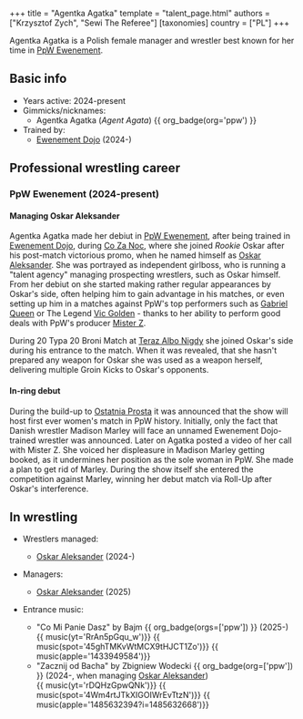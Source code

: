 +++
title = "Agentka Agatka"
template = "talent_page.html"
authors = ["Krzysztof Zych", "Sewi The Referee"]
[taxonomies]
country = ["PL"]
+++

Agentka Agatka is a Polish female manager and wrestler best known for her time in [PpW Ewenement](@/o/ppw.md).

## Basic info

* Years active: 2024-present
* Gimmicks/nicknames:
  - Agentka Agatka (_Agent Agata_) {{ org_badge(org='ppw') }}
* Trained by:
  - [Ewenement Dojo](@/o/ewenement-dojo.md) (2024-)
 
## Professional wrestling career

### PpW Ewenement (2024-present)

#### Managing Oskar Aleksander

Agentka Agatka made her debiut in [PpW Ewenement](@/o/ppw.md), after being trained in [Ewenement Dojo](@/o/ewenement-dojo.md), during [Co Za Noc](@/e/ppw/2024-10-26-ppw-co-za-noc.md), where she joined _Rookie_ Oskar after his post-match victorious promo, when he named himself as [Oskar Aleksander](@/w/oskar-aleksander.md). She was portrayed as independent girlboss, who is running a "talent agency" managing prospecting wrestlers, such as Oskar himself. From her debiut on she started making rather regular appearances by Oskar's side, often helping him to gain advantage in his matches, or even setting up him in a matches against PpW's top performers such as [Gabriel Queen](@/w/gabriel-queen.md) or The Legend [Vic Golden](@/w/vic-golden.md) - thanks to her ability to perform good deals with PpW's producer [Mister Z](@/w/mister-z.md). 

During 20 Typa 20 Broni Match at [Teraz Albo Nigdy](content/e/ppw/2025-03-15-ppw-teraz-albo-nigdy.md) she joined Oskar's side during his entrance to the match. When it was revealed, that she hasn't prepared any weapon for Oskar she was used as a weapon herself, delivering multiple Groin Kicks to Oskar's opponents. 

#### In-ring debut

During the build-up to [Ostatnia Prosta](@/e/ppw/2025-04-30-ppw-ostatnia-prosta.md) it was announced that the show will host first ever women's match in PpW history. Initially, only the fact that Danish wrestler Madison Marley will face an unnamed Ewenement Dojo-trained wrestler was announced. Later on Agatka posted a video of her call with Mister Z. She voiced her displeasure in Madison Marley getting booked, as it undermines her position as the sole woman in PpW. She made a plan to get rid of Marley. During the show itself she entered the competition against Marley, winning her debut match via Roll-Up after Oskar's interference. 

## In wrestling

* Wrestlers managed:
  - [Oskar Aleksander](@/w/oskar-aleksander.md) (2024-)
 
* Managers:
  - [Oskar Aleksander](@/w/oskar-aleksander.md) (2025)
 
* Entrance music:
  - "Co Mi Panie Dasz" by Bajm
    {{ org_badge(orgs=['ppw']) }} (2025-) <br>
    {{ music(yt='RrAn5pGqu_w')}}
    {{ music(spot='45ghTMKvWtMCX9tHJCT1Zo')}}
    {{ music(apple='1433949584')}}
  - "Zacznij od Bacha" by Zbigniew Wodecki
    {{ org_badge(org=['ppw']) }} (2024-, when managing [Oskar Aleksander](@/w/oskar-aleksander.md)) <br>
    {{ music(yt='rDQHzGpwQNk')}}
    {{ music(spot='4Wm4rtJTkXIGOIWrEvTtzN')}}
    {{ music(apple='1485632394?i=1485632668')}}
